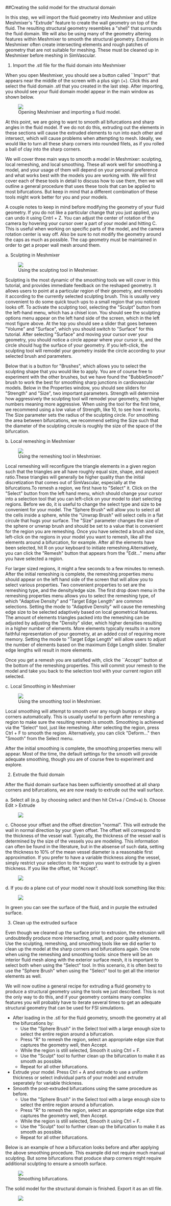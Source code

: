 ##Creating the solid model for the structural domain

In this step, we will import the fluid geometry into Meshmixer and utilize Meshmixer's "Extrude" feature to create the wall geometry on top of the fluid. The resulting structural geometry resembles a "shell" that surrounds the fluid domain. We will also be using many of the geometry altering features within Meshmixer to smooth the structural geometry. Extrusions in Meshmixer often create intersecting elements and rough patches of geometry that are not suitable for meshing. These must be cleaned up in Meshmixer before meshing in SimVascular.

1. Import the .stl file for the fluid domain into Meshmixer

When you open Meshmixer, you should see a button called ``Import'' that appears near the middle of the screen with a plus sign (+). Click this and select the fluid domain .stl that you created in the last step. After importing, you should see your fluid domain model appear in the main window as shown below.

<figure>
  <img class="svImg svImgLg" src="documentation/svFSI/fsi_tutorial/imgs/opening_meshmixer.png">
  <figcaption class="svCaption" >Opening Meshmixer and importing a fluid model.</figcaption>
</figure>

At this point, we are going to want to smooth all bifurcations and sharp angles in the fluid model. If we do not do this, extruding out the elements in these sections will cause the extruded elements to run into each other and intersect, which will cause problems when attempting to mesh. Ideally, we would like to turn all these sharp corners into rounded filets, as if you rolled a ball of clay into the sharp corners.

We will cover three main ways to smooth a model in Meshmixer: sculpting, local remeshing, and local smoothing. These all work well for smoothing a model, and your usage of them will depend on your personal preference and what works best with the models you are working with. We will first cover each of these tools in detail to discuss how to use them, then we will outline a general procedure that uses these tools that can be applied to most bifurcations. But keep in mind that a different combination of these tools might work better for you and your models.

A couple notes to keep in mind before modifying the geometry of your fluid geometry. If you do not like a particular change that you just applied, you can undo it using Cntrl + Z. You can adjust the center of rotation of the camera by hovering your cursor over a part of your model and hitting C. This is useful when working on specific parts of the model, and the camera rotation center is way off. Also be sure to not modify the geometry around the caps as much as possible. The cap geometry must be maintained in order to get a proper wall mesh around them.

a. Sculpting in Meshmixer

<figure>
  <img class="svImg svImgLg" src="documentation/svFSI/fsi_tutorial/imgs/sculpting_figure.png">
  <figcaption class="svCaption" >Using the sculpting tool in Meshmixer.</figcaption>
</figure>

Sculpting is the most dynamic of the smoothing tools we will cover in this tutorial, and provides immediate feedback on the reshaped geometry. It allows users to point at a particular region of their geometry, and remodels it according to the currently selected sculpting brush. This is usually very convenient to do some quick touch ups to a small region that you noticed looks off. To activate the sculpting tool, selecting the "Sculpt" button from the left-hand menu, which has a chisel icon. You should see the sculpting options menu appear on the left hand side of the screen, which in the left most figure above. At the top you should see a slider that goes between "Volume" and "Surface", which you should switch to "Surface" for this tutorial. After selecting "Surface" and moving your cursor over your geometry, you should notice a circle appear where your cursor is, and the circle should hug the surface of your geometry. If you left-click, the sculpting tool will remodel your geometry inside the circle according to your selected brush and parameters.

Below that is a button for  "Brushes", which allows you to select the sculpting shape that you would like to apply. You are of course free to experiment with the other brushes, but we have found the "BubbleSmooth" brush to work the best for smoothing sharp junctions in cardiovascular models. Below in the Properties window, you should see sliders for "Strength" and "Size", two important parameters. Strength will determine how aggressively the sculpting tool will remodel your geometry, with higher numbers meaning more aggressive. When using the tool for the first time, we recommend using a low value of Strength, like 10, to see how it works. The Size parameter sets the radius of the sculpting circle. For smoothing the area between bifurcations, we recommend setting the Size such that the diameter of the sculpting circule is roughly the size of the space of the bifurcation.

b. Local remeshing in Meshmixer

<figure>
  <img class="svImg svImgLg" src="documentation/svFSI/fsi_tutorial/imgs/using_remeshing.png">
  <figcaption class="svCaption" >Using the remeshing tool in Meshmixer.</figcaption>
</figure>

Local remeshing will reconfigure the triangle elements in a given region such that the triangles are all have roughly equal size, shape, and aspect ratio.These triangles will generally be higher quality than the initial discretization that comes out of SimVascular, especially at the bifurcations.To remesh a region, we first have to "Select" it. Click on the "Select" button from the left hand menu, which should change your cursor into a selection tool that you can left-click on your model to start selecting regions. Before we do, it is useful to change the select type and size to be convenient for your model. The "Sphere Brush" will allow you to select all the cells inside a sphere, while the "Unwrap Brush" will select cells in a flat circule that hugs your surface. The "Size" parameter changes the size of the sphere or unwrap brush and should be set to a value that is convenient for the region you are remeshing. Once you have selected a brush and size, left-click on the regions in your model you want to remesh, like all the elements around a bifurcation, for example. After all the elements have been selected, hit R on your keyboard to initiate remeshing.Alternatively, you can click the "Remesh" button that appears from the "Edit..." menu after you have selected a region.

For larger sized regions, it might a few seconds to a few minutes to remesh. After the initial remeshing is complete, the remeshing properties menu should appear on the left hand side of the screen that will allow you to select various properties. Two convenient properties to set are the remeshing type, and the density/edge size. The first drop down menu in the remeshing properties menu allows you to select the remeshing type, of which "Adaptive Density" and "Target Edge Length" are common selections. Setting the mode to "Adaptive Density" will cause the remeshing edge size to be selected adaptively based on local geometrical features. The amount of elements triangles packed into the remeshing can be adjusted by adjusting the "Density" slider, which higher densities resulting in a higher number of elements. More elements typically results in a more faithful representation of your geometry, at an added cost of requiring more memory. Setting the mode to "Target Edge Length" will allow users to adjust the number of elements based on the maximum Edge Length slider. Smaller edge lengths will result in more elements.

Once you get a remesh you are satisfied with, click the ``Accept'' button at the bottom of the remeshing properties. This will commit your remesh to the model and take you back to the selection tool with your current region still selected.

c. Local Smoothing in Meshmixer

<figure>
  <img class="svImg svImgMd" src="documentation/svFSI/fsi_tutorial/imgs/using_smoothing.png">
  <figcaption class="svCaption" >Using the smoothing tool in Meshmixer.</figcaption>
</figure>

Local smoothing will attempt to smooth over any rough bumps or sharp corners automatically. This is usually useful to perform after remeshing a region to make sure the resulting remesh is smooth. Smoothing is achieved via the "Select" tool, just like remeshing. After selecting the region, press Ctrl + F to smooth the region. Alternatively, you can click "Deform..." then "Smooth" from the Select menu.

After the initial smoothing is complete, the smoothing properties menu will appear. Most of the time, the default settings for the smooth will provide adequate smoothing, though you are of course free to experiment and explore.

2. Extrude the fluid domain

After the fluid domain surface has been sufficiently smoothed at all sharp corners and bifurcations, we are now ready to extrude out the wall surface.

   a. Select all (e.g. by choosing select and then hit Ctrl+a / Cmd+a)
   b. Choose Edit > Extrude

   <figure>
      <img class="svImg svImgMd" src="documentation/svFSI/fsi_tutorial/imgs/MM_fig_Extrude1.png">
   </figure>

   c. Choose your offset and the offset direction "normal". This will extrude the wall in normal direction by your given offset. The offset will correspond to the thickness of the vessel wall. Typically, the thickness of the vessel wall is determined by the size of the vessels you are modeling. This information can often be found in the literature, but in the absense of such data, setting the thickness to 10\% of the mean vessel diameter is a reasonable first approximation. If you prefer to have a variable thickness along the vessel, simply restrict your selection to the region you want to extrude by a given thickness. If you like the offset, hit "Accept".

   <figure>
      <img class="svImg svImgSm" src="documentation/svFSI/fsi_tutorial/imgs/MM_fig_Extrude2.png">
   </figure>

   d. If you do a plane cut of your model now it should look something like this:

   <figure>
      <img class="svImg svImgMd" src="documentation/svFSI/fsi_tutorial/imgs/MM_fig_Extrude_Planecut1.png">
   </figure>

   In green you can see the surface of the fluid, and in purple the extruded surface.

3. Clean up the extruded surface

Even though we cleaned up the surface prior to extrusion, the extrusion will undoubtedly produce more intersecting, small, and poor quality elements. Use the sculpting, remeshing, and smoothing tools like we did earlier to clean up the model at the sharp corners and bifurcations again. One note when using the remeshing and smoothing tools: since there will be an interior fluid mesh along with the exterior surface mesh, it is important to select both when using the "Select" tool. In this scenario, it is often best to use the "Sphere Brush" when using the "Select" tool to get all the interior elements as well.

We will now outline a general recipe for extruding a fluid geometry to produce a structural geometry using the tools we just described. This is not the only way to do this, and if your geometry contains many complex features you will probably have to iterate several times to get an adequate structural geometry that can be used for FSI simulations.

- After loading in the .stl for the fluid geometry, smooth the geometry at all the bifurcations by:
  - Use the "Sphere Brush" in the Select tool with a large enough size to select the entire region around a bifurcation.
  - Press "R" to remesh the region, select an appropriate edge size that captures the geometry well, then Accept.
  - While the region is still selected, Smooth it using Ctrl + F.
  - Use the "Sculpt" tool to further clean up the bifurcation to make it as smooth as possible.
  - Repeat for all other bifurcations.
- Extrude your model. Press Ctrl + A and extrude to use a uniform thickness or select individual parts of your model and extrude seperately for variable thickness.
- Smooth the post-extruded bifurcations using the same procedure as before.
  - Use the "Sphere Brush" in the Select tool with a large enough size to select the entire region around a bifurcation.
  - Press "R" to remesh the region, select an appropriate edge size that captures the geometry well, then Accept.
  - While the region is still selected, Smooth it using Ctrl + F.
  - Use the "Sculpt" tool to further clean up the bifurcation to make it as smooth as possible.
  - Repeat for all other bifurcations.

Below is an example of how a bifurcation looks before and after applying the above smoothing procedure. This example did not require much manual sculpting. But some bifurcations that produce sharp corners might require additional sculpting to ensure a smooth surface.

<figure>
  <img class="svImg svImgMd" src="documentation/svFSI/fsi_tutorial/imgs/model_treatment_process.png">
  <figcaption class="svCaption" >Smoothing bifurcations.</figcaption>
</figure>

The solid model for the structural domain is finished. Export it as an stl file.

<figure>
  <img class="svImg svImgMd" src="documentation/svFSI/fsi_tutorial/imgs/SV_Export_as_stl1.png">
</figure>
